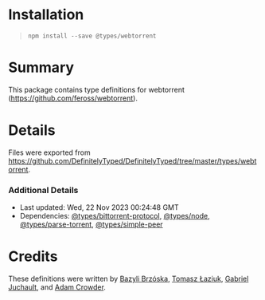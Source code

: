# Installation
> `npm install --save @types/webtorrent`

# Summary
This package contains type definitions for webtorrent (https://github.com/feross/webtorrent).

# Details
Files were exported from https://github.com/DefinitelyTyped/DefinitelyTyped/tree/master/types/webtorrent.

### Additional Details
 * Last updated: Wed, 22 Nov 2023 00:24:48 GMT
 * Dependencies: [@types/bittorrent-protocol](https://npmjs.com/package/@types/bittorrent-protocol), [@types/node](https://npmjs.com/package/@types/node), [@types/parse-torrent](https://npmjs.com/package/@types/parse-torrent), [@types/simple-peer](https://npmjs.com/package/@types/simple-peer)

# Credits
These definitions were written by [Bazyli Brzóska](https://github.com/niieani), [Tomasz Łaziuk](https://github.com/tlaziuk), [Gabriel Juchault](https://github.com/gjuchault), and [Adam Crowder](https://github.com/cheeseandcereal).
